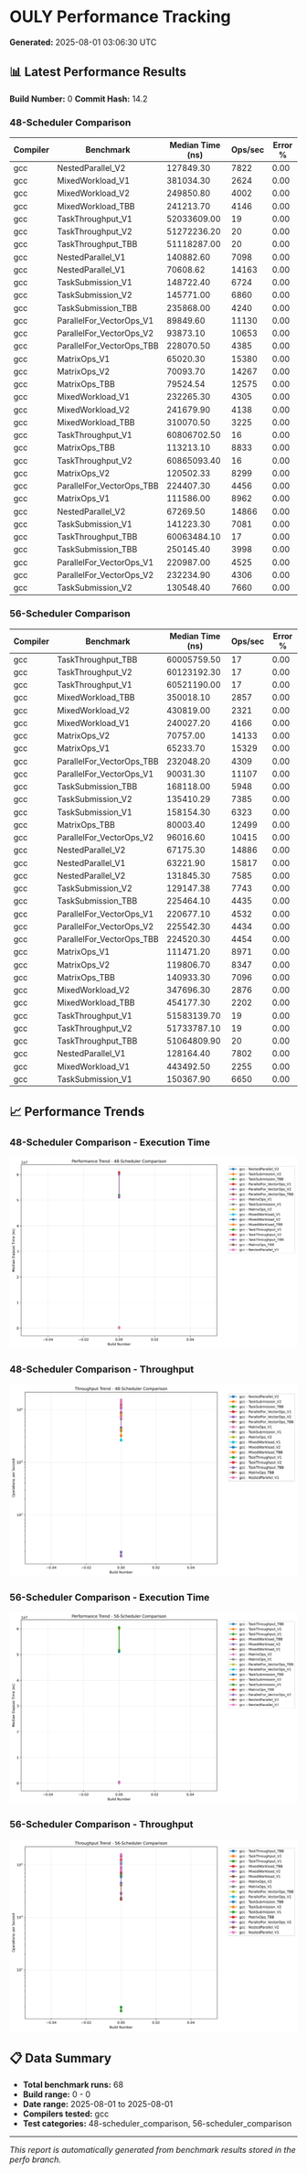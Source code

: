 # OULY Performance Tracking

**Generated:** 2025-08-01 03:06:30 UTC

## 📊 Latest Performance Results

**Build Number:** 0
**Commit Hash:** 14.2

### 48-Scheduler Comparison

| Compiler | Benchmark | Median Time (ns) | Ops/sec | Error % |
|----------|-----------|------------------|---------|---------|
| gcc | NestedParallel_V2 | 127849.30 | 7822 | 0.00 |
| gcc | MixedWorkload_V1 | 381034.30 | 2624 | 0.00 |
| gcc | MixedWorkload_V2 | 249850.80 | 4002 | 0.00 |
| gcc | MixedWorkload_TBB | 241213.70 | 4146 | 0.00 |
| gcc | TaskThroughput_V1 | 52033609.00 | 19 | 0.00 |
| gcc | TaskThroughput_V2 | 51272236.20 | 20 | 0.00 |
| gcc | TaskThroughput_TBB | 51118287.00 | 20 | 0.00 |
| gcc | NestedParallel_V1 | 140882.60 | 7098 | 0.00 |
| gcc | NestedParallel_V1 | 70608.62 | 14163 | 0.00 |
| gcc | TaskSubmission_V1 | 148722.40 | 6724 | 0.00 |
| gcc | TaskSubmission_V2 | 145771.00 | 6860 | 0.00 |
| gcc | TaskSubmission_TBB | 235868.00 | 4240 | 0.00 |
| gcc | ParallelFor_VectorOps_V1 | 89849.60 | 11130 | 0.00 |
| gcc | ParallelFor_VectorOps_V2 | 93873.10 | 10653 | 0.00 |
| gcc | ParallelFor_VectorOps_TBB | 228070.50 | 4385 | 0.00 |
| gcc | MatrixOps_V1 | 65020.30 | 15380 | 0.00 |
| gcc | MatrixOps_V2 | 70093.70 | 14267 | 0.00 |
| gcc | MatrixOps_TBB | 79524.54 | 12575 | 0.00 |
| gcc | MixedWorkload_V1 | 232265.30 | 4305 | 0.00 |
| gcc | MixedWorkload_V2 | 241679.90 | 4138 | 0.00 |
| gcc | MixedWorkload_TBB | 310070.50 | 3225 | 0.00 |
| gcc | TaskThroughput_V1 | 60806702.50 | 16 | 0.00 |
| gcc | MatrixOps_TBB | 113213.10 | 8833 | 0.00 |
| gcc | TaskThroughput_V2 | 60865093.40 | 16 | 0.00 |
| gcc | MatrixOps_V2 | 120502.33 | 8299 | 0.00 |
| gcc | ParallelFor_VectorOps_TBB | 224407.30 | 4456 | 0.00 |
| gcc | MatrixOps_V1 | 111586.00 | 8962 | 0.00 |
| gcc | NestedParallel_V2 | 67269.50 | 14866 | 0.00 |
| gcc | TaskSubmission_V1 | 141223.30 | 7081 | 0.00 |
| gcc | TaskThroughput_TBB | 60063484.10 | 17 | 0.00 |
| gcc | TaskSubmission_TBB | 250145.40 | 3998 | 0.00 |
| gcc | ParallelFor_VectorOps_V1 | 220987.00 | 4525 | 0.00 |
| gcc | ParallelFor_VectorOps_V2 | 232234.90 | 4306 | 0.00 |
| gcc | TaskSubmission_V2 | 130548.40 | 7660 | 0.00 |

### 56-Scheduler Comparison

| Compiler | Benchmark | Median Time (ns) | Ops/sec | Error % |
|----------|-----------|------------------|---------|---------|
| gcc | TaskThroughput_TBB | 60005759.50 | 17 | 0.00 |
| gcc | TaskThroughput_V2 | 60123192.30 | 17 | 0.00 |
| gcc | TaskThroughput_V1 | 60521190.00 | 17 | 0.00 |
| gcc | MixedWorkload_TBB | 350018.10 | 2857 | 0.00 |
| gcc | MixedWorkload_V2 | 430819.00 | 2321 | 0.00 |
| gcc | MixedWorkload_V1 | 240027.20 | 4166 | 0.00 |
| gcc | MatrixOps_V2 | 70757.00 | 14133 | 0.00 |
| gcc | MatrixOps_V1 | 65233.70 | 15329 | 0.00 |
| gcc | ParallelFor_VectorOps_TBB | 232048.20 | 4309 | 0.00 |
| gcc | ParallelFor_VectorOps_V1 | 90031.30 | 11107 | 0.00 |
| gcc | TaskSubmission_TBB | 168118.00 | 5948 | 0.00 |
| gcc | TaskSubmission_V2 | 135410.29 | 7385 | 0.00 |
| gcc | TaskSubmission_V1 | 158154.30 | 6323 | 0.00 |
| gcc | MatrixOps_TBB | 80003.40 | 12499 | 0.00 |
| gcc | ParallelFor_VectorOps_V2 | 96016.60 | 10415 | 0.00 |
| gcc | NestedParallel_V2 | 67175.30 | 14886 | 0.00 |
| gcc | NestedParallel_V1 | 63221.90 | 15817 | 0.00 |
| gcc | NestedParallel_V2 | 131845.30 | 7585 | 0.00 |
| gcc | TaskSubmission_V2 | 129147.38 | 7743 | 0.00 |
| gcc | TaskSubmission_TBB | 225464.10 | 4435 | 0.00 |
| gcc | ParallelFor_VectorOps_V1 | 220677.10 | 4532 | 0.00 |
| gcc | ParallelFor_VectorOps_V2 | 225542.30 | 4434 | 0.00 |
| gcc | ParallelFor_VectorOps_TBB | 224520.30 | 4454 | 0.00 |
| gcc | MatrixOps_V1 | 111471.20 | 8971 | 0.00 |
| gcc | MatrixOps_V2 | 119806.70 | 8347 | 0.00 |
| gcc | MatrixOps_TBB | 140933.30 | 7096 | 0.00 |
| gcc | MixedWorkload_V2 | 347696.30 | 2876 | 0.00 |
| gcc | MixedWorkload_TBB | 454177.30 | 2202 | 0.00 |
| gcc | TaskThroughput_V1 | 51583139.70 | 19 | 0.00 |
| gcc | TaskThroughput_V2 | 51733787.10 | 19 | 0.00 |
| gcc | TaskThroughput_TBB | 51064809.90 | 20 | 0.00 |
| gcc | NestedParallel_V1 | 128164.40 | 7802 | 0.00 |
| gcc | MixedWorkload_V1 | 443492.50 | 2255 | 0.00 |
| gcc | TaskSubmission_V1 | 150367.90 | 6650 | 0.00 |

## 📈 Performance Trends

### 48-Scheduler Comparison - Execution Time

![48-scheduler_comparison Performance Trend](performance_trend_48-scheduler_comparison.svg)

### 48-Scheduler Comparison - Throughput

![48-scheduler_comparison Throughput Trend](throughput_trend_48-scheduler_comparison.svg)

### 56-Scheduler Comparison - Execution Time

![56-scheduler_comparison Performance Trend](performance_trend_56-scheduler_comparison.svg)

### 56-Scheduler Comparison - Throughput

![56-scheduler_comparison Throughput Trend](throughput_trend_56-scheduler_comparison.svg)

## 📋 Data Summary

- **Total benchmark runs:** 68
- **Build range:** 0 - 0
- **Date range:** 2025-08-01 to 2025-08-01
- **Compilers tested:** gcc
- **Test categories:** 48-scheduler_comparison, 56-scheduler_comparison

---
*This report is automatically generated from benchmark results stored in the perfo branch.*